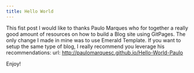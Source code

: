 ```yaml
---
title: Hello World
---
```

This fist post I would like to thanks Paulo Marques who for together a really good amount of resources on how to build a Blog site using GitPages. The only change I made in mine was to use Emerald Template. If you want to setup the same type of blog, I really recommend you leverage his recommendations: url: <http://paulomarquesc.github.io/Hello-World-Paulo>

Enjoy!
